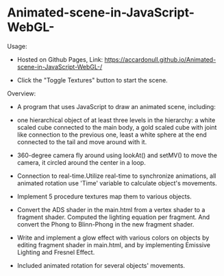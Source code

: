 # Animated-scene-in-JavaScript-WebGL-
Usage:

- Hosted on Github Pages, Link: https://accardonull.github.io/Animated-scene-in-JavaScript-WebGL-/

- Click the "Toggle Textures" button to start the scene.

Overview:

- A program that uses JavaScript to draw an animated scene, including:
 
- one hierarchical object of at least three levels in the hierarchy: a white scaled cube connected to the main body, a gold scaled cube with joint like connection to the previous one, least a white sphere at the end connected to the tail and move around with it. 

- 360-degree camera fly around using lookAt() and setMV() to move the camera, it circled around the center in a loop.

- Connection to real-time.Utilize real-time to synchronize animations, all animated rotation use 'Time' variable to calculate object's movements.

- Implement 5 procedure textures map them to various objects.

- Convert the ADS shader in the main.html from a vertex shader to a fragment shader. Computed the lighting equation per fragment. And convert the Phong to Blinn-Phong in the new fragment shader.

- Write and implement a glow effect with various colors on objects by editing fragment shader in main.html, and by implementing Emissive Lighting and Fresnel Effect.

- Included animated rotation for several objects' movements.
